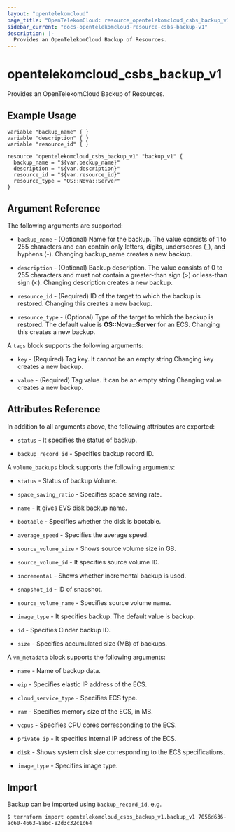 ```yaml
---
layout: "opentelekomcloud"
page_title: "OpenTelekomCloud: resource_opentelekomcloud_csbs_backup_v1"
sidebar_current: "docs-opentelekomcloud-resource-csbs-backup-v1"
description: |-
  Provides an OpenTelekomCloud Backup of Resources.
---
```


# opentelekomcloud_csbs_backup_v1

Provides an OpenTelekomCloud Backup of Resources.

## Example Usage

 ```hcl
 variable "backup_name" { }
 variable "description" { }
 variable "resource_id" { }
 
 resource "opentelekomcloud_csbs_backup_v1" "backup_v1" {
   backup_name = "${var.backup_name}"
   description = "${var.description}"
   resource_id = "${var.resource_id}"
   resource_type = "OS::Nova::Server"
 }

 ```
## Argument Reference
The following arguments are supported:

* `backup_name` - (Optional) Name for the backup. The value consists of 1 to 255 characters and can contain only letters, digits, underscores (_), and hyphens (-). Changing backup_name creates a new backup.

* `description` - (Optional) Backup description. The value consists of 0 to 255 characters and must not contain a greater-than sign (>) or less-than sign (<). Changing description creates a new backup.

* `resource_id` - (Required) ID of the target to which the backup is restored. Changing this creates a new backup.

* `resource_type` - (Optional) Type of the target to which the backup is restored. The default value is **OS::Nova::Server** for an ECS. Changing this creates a new backup.

A `tags` block supports the following arguments:

* `key` - (Required) Tag key. It cannot be an empty string.Changing key creates a new backup.
    
* `value` - (Required) Tag value. It can be an empty string.Changing value creates a new backup.
## Attributes Reference
In addition to all arguments above, the following attributes are exported:

* `status` - It specifies the status of backup.

* `backup_record_id` - Specifies backup record ID.

A `volume_backups` block supports the following arguments:

* `status` -  Status of backup Volume.
    
* `space_saving_ratio` -  Specifies space saving rate.

* `name` -  It gives EVS disk backup name.

* `bootable` -  Specifies whether the disk is bootable.

* `average_speed` -  Specifies the average speed.

* `source_volume_size` -  Shows source volume size in GB.

* `source_volume_id` -  It specifies source volume ID.

* `incremental` -  Shows whether incremental backup is used.

* `snapshot_id` -  ID of snapshot.

* `source_volume_name` -  Specifies source volume name.

* `image_type` -  It specifies backup. The default value is backup.

* `id` -  Specifies Cinder backup ID.

* `size` -  Specifies accumulated size (MB) of backups.
    
A `vm_metadata` block supports the following arguments:

* `name` - Name of backup data.

* `eip` - Specifies elastic IP address of the ECS.

* `cloud_service_type` - Specifies ECS type.

* `ram` - Specifies memory size of the ECS, in MB.

* `vcpus` - Specifies CPU cores corresponding to the ECS.

* `private_ip` - It specifies internal IP address of the ECS.

* `disk` - Shows system disk size corresponding to the ECS specifications.

* `image_type` - Specifies image type.


## Import

Backup can be imported using  `backup_record_id`, e.g.

```
$ terraform import opentelekomcloud_csbs_backup_v1.backup_v1 7056d636-ac60-4663-8a6c-82d3c32c1c64
```



